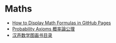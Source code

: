 # Maths

* [How to Display Math Formulas in GitHub Pages](gh_math_formula.md)
* [Probability Axioms 概率論公理](Probability_axioms.md)
* [汉声数学图画书目录](young_math_books.md)

